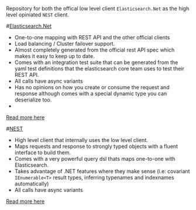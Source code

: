Repository for both the offical low level client `Elasticsearch.Net` as the high level opiniated `NEST` client.

#[Elasticsearch.Net](src/Elasticsearch.Net)

* One-to-one mapping with REST API and the other official clients
* Load balancing / Cluster failover support.
* Almost completely generated from the official rest API spec which makes it easy to keep up to date.
* Comes with an integration test suite that can be generated from the yaml test definitions that the elasticsearch core team uses to test their REST API.
* All calls have async variants
* Has no opinions on how you create or consume the request and response although comes with a special dynamic type you can deserialize too.
* 
[Read more here](src/Elasticsearch.Net)

#[NEST](/elasticsearch/elasticsearch-net/tree/master/src/Nest#nest-)
* High level client that internally uses the low level client.
* Maps requests and response to strongly typed objects with a fluent interface to build them.
* Comes with a very powerful query dsl thats maps one-to-one with Elasticsearch.
* Takes advantage of .NET features where they make sense (i.e: covariant `IEnumerable<T>` result types, inferring typenames and indexnames automatically)
* All calls have async variants

[Read more here](/elasticsearch/elasticsearch-net/tree/master/src/Nest#nest-)
